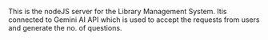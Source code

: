 This is the nodeJS server for the Library Management System. Itis connected to Gemini AI API which is used to accept the requests from users and generate the no. of questions.
